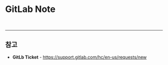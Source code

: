 # GitLab Note

<br>

<hr>

## 참고
- **GitLb Ticket** - https://support.gitlab.com/hc/en-us/requests/new
